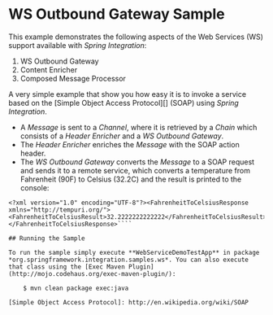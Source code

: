 WS Outbound Gateway Sample
==========================

This example demonstrates the following aspects of the Web Services (WS) support available with *Spring Integration*:

1. WS Outbound Gateway
2. Content Enricher
3. Composed Message Processor

A very simple example that show you how easy it is to invoke a service based on the [Simple Object Access Protocol][] (SOAP) using *Spring Integration*.

* A *Message* is sent to a *Channel*, where it is retrieved by a *Chain* which consists of a *Header Enricher* and a *WS Outbound Gateway*. 
* The *Header Enricher* enriches the *Message* with the SOAP action header. 
* The *WS Outbound Gateway* converts the *Message* to a SOAP request and sends it to a remote service, which converts a temperature from 
Fahrenheit (90F) to Celsius (32.2C) and the result is printed to the console:

````
<?xml version="1.0" encoding="UTF-8"?><FahrenheitToCelsiusResponse xmlns="http://tempuri.org/"><FahrenheitToCelsiusResult>32.2222222222222</FahrenheitToCelsiusResult></FahrenheitToCelsiusResponse>````

## Running the Sample

To run the sample simply execute **WebServiceDemoTestApp** in package *org.springframework.integration.samples.ws*. You can also execute that class using the [Exec Maven Plugin](http://mojo.codehaus.org/exec-maven-plugin/):

    $ mvn clean package exec:java

[Simple Object Access Protocol]: http://en.wikipedia.org/wiki/SOAP